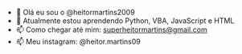 - 👋 Olá eu sou o  @heitormartins2009
- 🌱 Atualmente estou aprendendo Python, VBA, JavaScript e HTML
- 📫 Como chegar até mim: superheitormartins@gmail.com
- 📫 Meu instagram: @heitor.martins09
